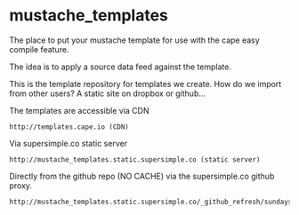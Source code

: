 mustache_templates
==================

The place to put your mustache template for use with the cape easy compile feature.

The idea is to apply a source data feed against the template.

This is the template repository for templates we create. How do we import from other users? A static site on dropbox or github...

The templates are accessible via CDN

    http://templates.cape.io (CDN)

Via supersimple.co static server

    http://mustache_templates.static.supersimple.co (static server)

Directly from the github repo (NO CACHE) via the supersimple.co github proxy.

    http://mustache_templates.static.supersimple.co/_github_refresh/sundaysenergy/
